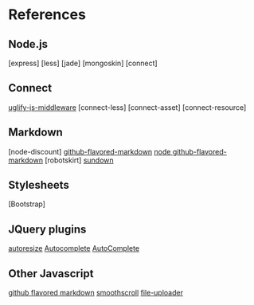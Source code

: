 References
====

Node.js
----
[express]
[less]
[jade]
[mongoskin]
[connect]

Connect
----
[uglify-js-middleware](https://github.com/JakeWharton/uglify-js-middleware/blob/master/uglify-js-middleware.js)
[connect-less]
[connect-asset]
[connect-resource]

Markdown
----
[node-discount]
[github-flavored-markdown](https://github.com/github/github-flavored-markdown)
[node github-flavored-markdown](https://github.com/isaacs/github-flavored-markdown)
[robotskirt]
[sundown](https://github.com/tanoku/sundown)

Stylesheets
----
[Bootstrap]

JQuery plugins
----
[autoresize](http://james.padolsey.com/javascript/jquery-plugin-autoresize/)
[Autocomplete](https://github.com/agarzola/jQueryAutocompletePlugin)
[AutoComplete](http://www.amirharel.com/2011/03/07/implementing-autocomplete-jquery-plugin-for-textarea/)

Other Javascript
----
[github flavored markdown](https://github.com/github/github-flavored-markdown)
[smoothscroll](http://www.kryogenix.org/code/browser/smoothscroll/)
[file-uploader](https://github.com/valums/file-uploader)
